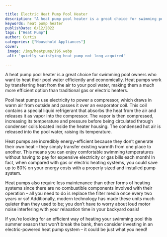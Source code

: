 ```yaml
---

title: Electric Heat Pump Pool Heater
description: "A heat pump pool heater is a great choice for swimming pool owners who want to heat their pool water efficiently and economically....keep reading to learn"
keywords: heat pump heater
publishDate: 6/12/2022
tags: ["Heat Pump"]
author: Curtis
categories: ["Household Appliances"]
cover: 
 image: /img/heatpump/196.webp
 alt: 'quietly satisfying heat pump not long acquired'

---
```


A heat pump pool heater is a great choice for swimming pool owners who want to heat their pool water efficiently and economically. Heat pumps work by transferring heat from the air to your pool water, making them a much more efficient option than traditional gas or electric heaters.

Pool heat pumps use electricity to power a compressor, which draws in warm air from outside and passes it over an evaporator coil. This coil contains a special liquid refrigerant that absorbs the heat from the air and releases it as vapor into the compressor. The vapor is then compressed, increasing its temperature and pressure before being circulated through condenser coils located inside the heater housing. The condensed hot air is released into the pool water, raising its temperature.

Heat pumps are incredibly energy-efficient because they don’t generate their own heat – they simply transfer existing warmth from one place to another. This means you can enjoy comfortable swimming temperatures without having to pay for expensive electricity or gas bills each month! In fact, when compared with gas or electric heating systems, you could save up to 80% on your energy costs with a properly sized and installed pump system.

Heat pumps also require less maintenance than other forms of heating systems since there are no combustible components involved with their operation – all you need to do is replace the filter media once every two years or so! Additionally, modern technology has made these units much quieter than they used to be; you don’t have to worry about loud motor noise interfering with your relaxation time in your backyard oasis! 

If you’re looking for an efficient way of heating your swimming pool this summer season that won’t break the bank, then consider investing in an electric-powered heat pump system – it could be just what you need!
